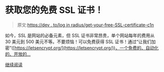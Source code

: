 # 获取您的免费 SSL 证书！

> 原文:[https://dev . to/log in radius/get-your-free-SSL-certificate-c1n](https://dev.to/loginradius/get-your-free-ssl-certificate-c1n)

如今，SSL 是网站的必备元素，但 SSL 证书非常昂贵，单个网站每年的费用从 30 美元到 500 美元不等。不要烦恼！可以免费获得 SSL 证书！通过“让我们加密”([https://letsencrypt.org/](https://letsencrypt.org/))，一个免费的、自动化的、开放的…

[继续阅读](https://www.loginradius.com/engineering/blog/get-your-free-ssl-certificate/)